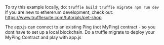 To try this example locally, do: 
`
truffle build
truffle migrate
npm run dev
`
If you are new to ethererum development, check out: https://www.trufflesuite.com/tutorials/pet-shop 


The app.js can connect to an existing Ping (not MyPing) contract - so you dont have to set up a
local blockchain. Do a truffle migrate to deploy your MyPing Contract and play with app.js



